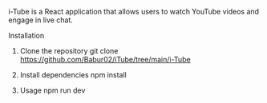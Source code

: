 i-Tube is a React application that allows users to watch YouTube videos and engage in live chat.


Installation
1. Clone the repository
   git clone https://github.com/Babur02/iTube/tree/main/i-Tube

2. Install dependencies
   npm install

3. Usage
   npm run dev
